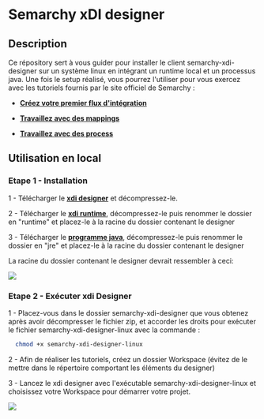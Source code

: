 
#  Semarchy xDI designer

## Description

Ce répository sert à vous guider pour installer le client semarchy-xdi-designer sur un système linux en intégrant un runtime local et un processus java. Une fois le setup réalisé, vous pourrez l'utiliser pour vous exercez avec les tutoriels fournis par le site officiel de Semarchy : 

- [**Créez votre premier flux d'intégration**](https://www.semarchy.com/tutorials-content/create-your-first-data-flow/#0)
  
- [**Travaillez avec des mappings**](https://www.semarchy.com/tutorials-content/work-with-mappings/#0)

- [**Travaillez avec des process**](https://docs.docker.com/engine/install/ubuntu/)


## Utilisation en local

### Etape 1 - Installation

1 -  Télécharger le [**xdi designer**](https://www.semarchy.com/downloads/products/2024.1/semarchy-xdi-designer-windows-linux-2024.1.1-20240117_105703.zip) et décompressez-le.

2 -  Télécharger le [**xdi runtime**](https://www.semarchy.com/downloads/products/2024.1/semarchy-xdi-runtime-2024.1.1-20240117_105703.zip), décompressez-le puis renommer le dossier en "runtime" et placez-le à la racine du dossier contenant le designer

3 - Télécharger le [**programme java**](https://download.java.net/java/GA/jdk11/13/GPL/openjdk-11.0.1_linux-x64_bin.tar.gz), décompressez-le puis renommer le dossier en "jre" et placez-le à la racine du dossier contenant le designer

La racine du dossier contenant le designer devrait ressembler à ceci:

![](screenshots/racine)

### Etape 2 - Exécuter xdi Designer

1 -  Placez-vous dans le dossier semarchy-xdi-designer que vous obtenez après avoir décompresser le fichier zip, et accorder les droits pour exécuter le fichier semarchy-xdi-designer-linux avec la commande : 

```bash
  chmod +x semarchy-xdi-designer-linux
```

2 -  Afin de réaliser les tutoriels, créez un dossier Workspace (évitez de le mettre dans le répertoire comportant les éléments du designer)

3 - Lancez le xdi designer avec l'exécutable semarchy-xdi-designer-linux et choisissez votre Workspace pour démarrer votre projet.

![](screenshots/fenêtre)





